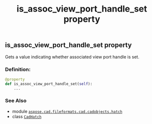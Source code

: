 ﻿---
title: is_assoc_view_port_handle_set property
second_title: Aspose.CAD for Python via .NET API References
description: 
type: docs
weight: 410
url: /python-net/aspose.cad.fileformats.cad.cadobjects.hatch/cadhatch/is_assoc_view_port_handle_set/
is_root: false
---

## is_assoc_view_port_handle_set property


Gets a value indicating whether associated view port handle is set.
### Definition:
```python
@property
def is_assoc_view_port_handle_set(self):
    ...
```

### See Also
* module [`aspose.cad.fileformats.cad.cadobjects.hatch`](../../)
* class [`CadHatch`](/cad/python-net/aspose.cad.fileformats.cad.cadobjects.hatch/cadhatch)
